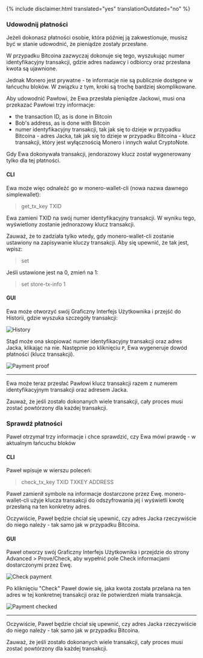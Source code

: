 {% include disclaimer.html translated="yes" translationOutdated="no" %}

### Udowodnij płatności

Jeżeli dokonasz płatności osobie, która później ją zakwestionuje, musisz być
w stanie udowodnić, że pieniądze zostały przesłane.

W przypadku Bitcoina zazwyczaj dokonuje się tego, wyszukując numer
identyfikacyjny transakcji, gdzie adres nadawcy i odbiorcy oraz przesłana
kwota są ujawnione.

Jednak Monero jest prywatne - te informacje nie są publicznie dostępne w
łańcuchu bloków. W związku z tym, kroki są trochę bardziej skomplikowane.

Aby udowodnić Pawłowi, że Ewa przesłała pieniądze Jackowi, musi ona
przekazać Pawłowi trzy informacje:

- the transaction ID, as is done in Bitcoin
- Bob's address, as is done with Bitcoin
- numer identyfikacyjny transakcji, tak jak się to dzieje w przypadku
  Bitcoina - adres Jacka, tak jak się to dzieje w przypadku Bitcoina - klucz
  transakcji, który jest wyłącznością Monero i innych walut CryptoNote.

Gdy Ewa dokonywała transakcji, jendorazowy klucz został wygenerowany tylko
dla tej płatności.

#### CLI

Ewa może więc odnaleźć go w monero-wallet-cli (nowa nazwa dawnego
simplewallet):

> get_tx_key TXID

Ewa zamieni TXID na swój numer identyfikacyjny transakcji. W wyniku tego,
wyświetlony zostanie jednorazowy klucz transakcji.

Zauważ, że to zadziała tylko wtedy, gdy monero-wallet-cli zostanie ustawiony
na zapisywanie kluczy transakcji. Aby się upewnić, że tak jest, wpisz:

> set

Jeśli ustawione jest na 0, zmień na 1:

> set store-tx-info 1

#### GUI

Ewa może otworzyć swój Graficzny Interfejs Użytkownika i przejść do
Historii, gdzie wyszuka szczegóły transakcji:

![History](/img/resources/user-guides/en/prove-payment/history.png)

Stąd może ona skopiować numer identyfikacyjny transakcji oraz adres Jacka,
klikając na nie.  Następnie po kliknięciu `P`, Ewa wygeneruje dowód
płatności (klucz transakcji).

![Payment
proof](/img/resources/user-guides/en/prove-payment/payment-proof.png)


---

Ewa może teraz przesłać Pawłowi klucz transakcji razem z numerem
identyfikacyjnym transakcji oraz adresem Jacka.

Zauważ, że jeśli zostało dokonanych wiele transakcji, cały proces musi
zostać powtórzony dla każdej transakcji.

### Sprawdź płatności

Paweł otrzymał trzy informacje i chce sprawdzić, czy Ewa mówi prawdę - w
aktualnym łańcuchu bloków

#### CLI

Paweł wpisuje w wierszu poleceń:

> check_tx_key TXID TXKEY ADDRESS

Paweł zamienił symbole na informacje dostarczone przez
Ewę. monero-wallet-cli użyje klucza transakcji do odszyfrowania jej i
wyświetli kwotę przesłaną na ten konkretny adres.

Oczywiście, Paweł będzie chciał się upewnić, czy adres Jacka rzeczywiście do
niego należy - tak samo jak w przypadku Bitcoina.

#### GUI

Paweł otworzy swój Graficzny Interfejs Użytkownika i przejdzie do strony Advanced > Prove/Check, aby wypełnić pole Check informacjami dostarczonymi przez Ewę.

![Check
payment](/img/resources/user-guides/en/prove-payment/check-payment.png)

Po kliknięciu "Check" Paweł dowie się, jaka kwota została przelana na ten
adres w tej konkretnej transakcji oraz ile potwierdzeń miała transakcja.

![Payment
checked](/img/resources/user-guides/en/prove-payment/payment-checked.png)


---

Oczywiście, Paweł będzie chciał się upewnić, czy adres Jacka rzeczywiście do
niego należy - tak samo jak w przypadku Bitcoina.

Zauważ, że jeśli zostało dokonanych wiele transakcji, cały proces musi
zostać powtórzony dla każdej transakcji.
